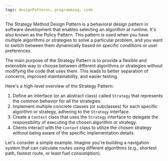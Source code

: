 ```yaml
---
tags: designPatterns, programming, code
---
```


The Strategy Method Design Pattern is a behavioral design pattern in software development that enables selecting an algorithm at runtime. It's also known as the Policy Pattern. This pattern is used when you have multiple algorithms or strategies to solve a particular problem, and you want to switch between them dynamically based on specific conditions or user preferences.

The main purpose of the Strategy Pattern is to provide a flexible and extensible way to choose between different algorithms or strategies without modifying the code that uses them. This leads to better separation of concerns, improved maintainability, and easier testing.

Here's a high-level overview of the Strategy Pattern:

1.  Define an interface (or an abstract class) called `Strategy` that represents the common behavior for all the strategies.
2.  Implement multiple concrete classes (or subclasses) for each specific algorithm or strategy, adhering to the `Strategy` interface.
3.  Create a `Context` class that uses the `Strategy` interface to delegate the responsibility of executing the chosen algorithm or strategy.
4.  Clients interact with the `Context` class to utilize the chosen strategy without being aware of the specific implementation details.

Let's consider a simple example. Imagine you're building a navigation system that can calculate routes using different algorithms (e.g., shortest path, fastest route, or least fuel consumption).
